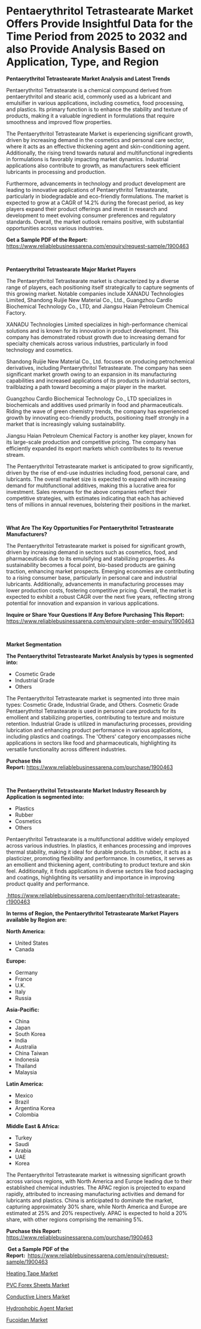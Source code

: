 <p><h1>Pentaerythritol Tetrastearate Market Offers Provide Insightful Data for the Time Period from 2025 to 2032 and also Provide Analysis Based on Application, Type, and Region</h1></p><p><strong>Pentaerythritol Tetrastearate Market Analysis and Latest Trends</strong></p>
<p><p>Pentaerythritol Tetrastearate is a chemical compound derived from pentaerythritol and stearic acid, commonly used as a lubricant and emulsifier in various applications, including cosmetics, food processing, and plastics. Its primary function is to enhance the stability and texture of products, making it a valuable ingredient in formulations that require smoothness and improved flow properties.</p><p>The Pentaerythritol Tetrastearate Market is experiencing significant growth, driven by increasing demand in the cosmetics and personal care sector, where it acts as an effective thickening agent and skin-conditioning agent. Additionally, the rising trend towards natural and multifunctional ingredients in formulations is favorably impacting market dynamics. Industrial applications also contribute to growth, as manufacturers seek efficient lubricants in processing and production.</p><p>Furthermore, advancements in technology and product development are leading to innovative applications of Pentaerythritol Tetrastearate, particularly in biodegradable and eco-friendly formulations. The market is expected to grow at a CAGR of 14.2% during the forecast period, as key players expand their product offerings and invest in research and development to meet evolving consumer preferences and regulatory standards. Overall, the market outlook remains positive, with substantial opportunities across various industries.</p></p>
<p><strong>Get a Sample PDF of the Report:&nbsp;</strong> <a href="https://www.reliablebusinessarena.com/enquiry/request-sample/1900463?utm_campaign=1420&utm_medium=2&utm_source=Github&utm_content=ia&utm_term=30012025&utm_id=pentaerythritol-tetrastearate">https://www.reliablebusinessarena.com/enquiry/request-sample/1900463</a></p>
<p>&nbsp;</p>
<p><strong>Pentaerythritol Tetrastearate Major Market Players</strong></p>
<p><p>The Pentaerythritol Tetrastearate market is characterized by a diverse range of players, each positioning itself strategically to capture segments of this growing market. Notable companies include XANADU Technologies Limited, Shandong Ruijie New Material Co., Ltd., Guangzhou Cardlo Biochemical Technology Co., LTD, and Jiangsu Haian Petroleum Chemical Factory.</p><p>XANADU Technologies Limited specializes in high-performance chemical solutions and is known for its innovation in product development. This company has demonstrated robust growth due to increasing demand for specialty chemicals across various industries, particularly in food technology and cosmetics. </p><p>Shandong Ruijie New Material Co., Ltd. focuses on producing petrochemical derivatives, including Pentaerythritol Tetrastearate. The company has seen significant market growth owing to an expansion in its manufacturing capabilities and increased applications of its products in industrial sectors, trailblazing a path toward becoming a major player in the market.</p><p>Guangzhou Cardlo Biochemical Technology Co., LTD specializes in biochemicals and additives used primarily in food and pharmaceuticals. Riding the wave of green chemistry trends, the company has experienced growth by innovating eco-friendly products, positioning itself strongly in a market that is increasingly valuing sustainability.</p><p>Jiangsu Haian Petroleum Chemical Factory is another key player, known for its large-scale production and competitive pricing. The company has efficiently expanded its export markets which contributes to its revenue stream.</p><p>The Pentaerythritol Tetrastearate market is anticipated to grow significantly, driven by the rise of end-use industries including food, personal care, and lubricants. The overall market size is expected to expand with increasing demand for multifunctional additives, making this a lucrative area for investment. Sales revenues for the above companies reflect their competitive strategies, with estimates indicating that each has achieved tens of millions in annual revenues, bolstering their positions in the market.</p></p>
<p>&nbsp;</p>
<p><strong>What Are The Key Opportunities For Pentaerythritol Tetrastearate Manufacturers?</strong></p>
<p><p>The Pentaerythritol Tetrastearate market is poised for significant growth, driven by increasing demand in sectors such as cosmetics, food, and pharmaceuticals due to its emulsifying and stabilizing properties. As sustainability becomes a focal point, bio-based products are gaining traction, enhancing market prospects. Emerging economies are contributing to a rising consumer base, particularly in personal care and industrial lubricants. Additionally, advancements in manufacturing processes may lower production costs, fostering competitive pricing. Overall, the market is expected to exhibit a robust CAGR over the next five years, reflecting strong potential for innovation and expansion in various applications.</p></p>
<p><strong>Inquire or Share Your Questions If Any Before Purchasing This Report:</strong> <a href="https://www.reliablebusinessarena.com/enquiry/pre-order-enquiry/1900463?utm_campaign=1420&utm_medium=2&utm_source=Github&utm_content=ia&utm_term=30012025&utm_id=pentaerythritol-tetrastearate">https://www.reliablebusinessarena.com/enquiry/pre-order-enquiry/1900463</a></p>
<p>&nbsp;</p>
<p><strong>Market Segmentation</strong></p>
<p><strong>The Pentaerythritol Tetrastearate Market Analysis by types is segmented into:</strong></p>
<p><ul><li>Cosmetic Grade</li><li>Industrial Grade</li><li>Others</li></ul></p>
<p><p>The Pentaerythritol Tetrastearate market is segmented into three main types: Cosmetic Grade, Industrial Grade, and Others. Cosmetic Grade Pentaerythritol Tetrastearate is used in personal care products for its emollient and stabilizing properties, contributing to texture and moisture retention. Industrial Grade is utilized in manufacturing processes, providing lubrication and enhancing product performance in various applications, including plastics and coatings. The 'Others' category encompasses niche applications in sectors like food and pharmaceuticals, highlighting its versatile functionality across different industries.</p></p>
<p><strong>Purchase this Report:&nbsp;</strong><a href="https://www.reliablebusinessarena.com/purchase/1900463?utm_campaign=1420&utm_medium=2&utm_source=Github&utm_content=ia&utm_term=30012025&utm_id=pentaerythritol-tetrastearate">https://www.reliablebusinessarena.com/purchase/1900463</a></p>
<p>&nbsp;</p>
<p><strong>The Pentaerythritol Tetrastearate Market Industry Research by Application is segmented into:</strong></p>
<p><ul><li>Plastics</li><li>Rubber</li><li>Cosmetics</li><li>Others</li></ul></p>
<p><p>Pentaerythritol Tetrastearate is a multifunctional additive widely employed across various industries. In plastics, it enhances processing and improves thermal stability, making it ideal for durable products. In rubber, it acts as a plasticizer, promoting flexibility and performance. In cosmetics, it serves as an emollient and thickening agent, contributing to product texture and skin feel. Additionally, it finds applications in diverse sectors like food packaging and coatings, highlighting its versatility and importance in improving product quality and performance.</p></p>
<p><a href="https://www.reliablebusinessarena.com/pentaerythritol-tetrastearate-r1900463?utm_campaign=1420&utm_medium=2&utm_source=Github&utm_content=ia&utm_term=30012025&utm_id=pentaerythritol-tetrastearate">&nbsp;https://www.reliablebusinessarena.com/pentaerythritol-tetrastearate-r1900463</a></p>
<p><strong>In terms of Region, the Pentaerythritol Tetrastearate Market Players available by Region are:</strong></p>
<p>
    <p> <strong> North America: </strong>
        <ul>
            <li>United States</li>
            <li>Canada</li>
        </ul>
        </p> 
    <p> <strong> Europe: </strong>
        <ul>
            <li>Germany</li>
            <li>France</li>
            <li>U.K.</li>
            <li>Italy</li>
            <li>Russia</li>
        </ul>
        </p> 
    <p> <strong> Asia-Pacific: </strong>
        <ul>
            <li>China</li>
            <li>Japan</li>
            <li>South Korea</li>
            <li>India</li>
            <li>Australia</li>
            <li>China Taiwan</li>
            <li>Indonesia</li>
            <li>Thailand</li>
            <li>Malaysia</li>
        </ul>
        </p> 
    <p> <strong> Latin America: </strong>
        <ul>
            <li>Mexico</li>
            <li>Brazil</li>
            <li>Argentina Korea</li>
            <li>Colombia</li>
        </ul>
        </p> 
    <p> <strong> Middle East & Africa: </strong>
        <ul>
            <li>Turkey</li>
            <li>Saudi</li>
            <li>Arabia</li>
            <li>UAE</li>
            <li>Korea</li>
        </ul>
    </p>
    </p>
<p><p>The Pentaerythritol Tetrastearate market is witnessing significant growth across various regions, with North America and Europe leading due to their established chemical industries. The APAC region is projected to expand rapidly, attributed to increasing manufacturing activities and demand for lubricants and plastics. China is anticipated to dominate the market, capturing approximately 30% share, while North America and Europe are estimated at 25% and 20% respectively. APAC is expected to hold a 20% share, with other regions comprising the remaining 5%.</p></p>
<p><strong>Purchase this Report: </strong><a href="https://www.reliablebusinessarena.com/purchase/1900463?utm_campaign=1420&utm_medium=2&utm_source=Github&utm_content=ia&utm_term=30012025&utm_id=pentaerythritol-tetrastearate">https://www.reliablebusinessarena.com/purchase/1900463</a></p>
<p>&nbsp;<strong>Get a Sample PDF of the Report:&nbsp;&nbsp;</strong><a href="https://www.reliablebusinessarena.com/enquiry/request-sample/1900463?utm_campaign=1420&utm_medium=2&utm_source=Github&utm_content=ia&utm_term=30012025&utm_id=pentaerythritol-tetrastearate">https://www.reliablebusinessarena.com/enquiry/request-sample/1900463</a></p>
<p><strong></strong></p>
<p><p><a href="https://www.linkedin.com/pulse/market-expansion-insights-heating-tape-projected-grow-cagr-hpyfe?utm_campaign=1420&utm_medium=2&utm_source=Github&utm_content=ia&utm_term=30012025&utm_id=pentaerythritol-tetrastearate">Heating Tape Market</a></p><p><a href="https://www.linkedin.com/pulse/pvc-forex-sheets-market-study-creating-business-environment-avpuc?utm_campaign=1420&utm_medium=2&utm_source=Github&utm_content=ia&utm_term=30012025&utm_id=pentaerythritol-tetrastearate">PVC Forex Sheets Market</a></p><p><a href="https://www.linkedin.com/pulse/conductive-liners-market-trends-focusing-insight-forecast-t1pvc?utm_campaign=1420&utm_medium=2&utm_source=Github&utm_content=ia&utm_term=30012025&utm_id=pentaerythritol-tetrastearate">Conductive Liners Market</a></p><p><a href="https://github.com/boitafbg/Market-Research-Report-List-1/blob/main/hydrophobic-agent-market.md?utm_campaign=1420&utm_medium=2&utm_source=Github&utm_content=ia&utm_term=30012025&utm_id=pentaerythritol-tetrastearate">Hydrophobic Agent Market</a></p><p><a href="https://github.com/curinbucan9/Market-Research-Report-List-1/blob/main/fucoidan-market.md?utm_campaign=1420&utm_medium=2&utm_source=Github&utm_content=ia&utm_term=30012025&utm_id=pentaerythritol-tetrastearate">Fucoidan Market</a></p></p>